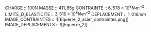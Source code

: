 CHARGE :: 100N
MASSE :: $411,65g$
CONTRAINTE :: $6,578\times 10^{8}N\centerdot m^{-2}$
LIMITE_D_ELASTICITE :: $3,516 \times 10^{8} N\centerdot m^{-2}$
DEPLACEMENT :: $1,016mm$
IMAGE_CONTRAINTES :: ![[Equerre_2_acier_contraintes.png]]
IMAGE_DEPLACEMENTS :: ![[Equerre_2]]